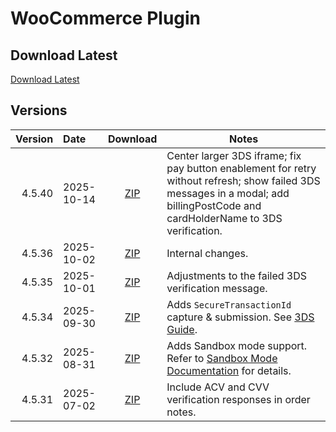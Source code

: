 # WooCommerce Plugin

## Download Latest

[Download Latest](/integration-guides/downloads/woocommerce-plugin/blackstone-gateway-latest.zip)

## Versions

| Version | Date | Download | Notes |
|--------:|:-----|:--------:|-------|
| 4.5.40 | 2025-10-14 | [ZIP](/integration-guides/downloads/woocommerce-plugin/blackstone-gateway-4.5.40.zip) | Center larger 3DS iframe; fix pay button enablement for retry without refresh; show failed 3DS messages in a modal; add billingPostCode and cardHolderName to 3DS verification. |
| 4.5.36 | 2025-10-02 | [ZIP](/integration-guides/downloads/woocommerce-plugin/blackstone-gateway-4.5.36.zip) | Internal changes. |
| 4.5.35 | 2025-10-01 | [ZIP](/integration-guides/downloads/woocommerce-plugin/blackstone-gateway-4.5.35.zip) | Adjustments to the failed 3DS verification message. |
| 4.5.34 | 2025-09-30 | [ZIP](/integration-guides/downloads/woocommerce-plugin/blackstone-gateway-4.5.34.zip) | Adds `SecureTransactionId` capture & submission. See [3DS Guide](/integration-guides/three-domain-secure#step-4-include-securedata-and-securetransactionid-in-payment-requests). |
| 4.5.32 | 2025-08-31 | [ZIP](/integration-guides/downloads/woocommerce-plugin/blackstone-gateway-4.5.32.zip) | Adds Sandbox mode support. Refer to [Sandbox Mode Documentation](/integration-guides/sandbox) for details. |
| 4.5.31 | 2025-07-02 | [ZIP](/integration-guides/downloads/woocommerce-plugin/blackstone-gateway-4.5.31.zip) | Include ACV and CVV verification responses in order notes. |
